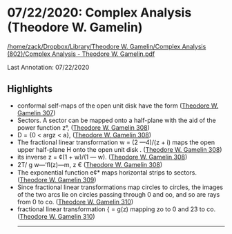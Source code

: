 # 07/22/2020: Complex Analysis (Theodore W. Gamelin)

<a href='file:////home/zack/Dropbox/Library/Theodore W. Gamelin/Complex Analysis (802)/Complex Analysis - Theodore W. Gamelin.pdf' target='_blank'>/home/zack/Dropbox/Library/Theodore W. Gamelin/Complex Analysis (802)/Complex Analysis - Theodore W. Gamelin.pdf</a>

Last Annotation: 07/22/2020

## Highlights

- conformal self-maps of the open unit disk have the form (<a href="file:////home/zack/Dropbox/Library/Theodore W. Gamelin/Complex Analysis (802)/Complex Analysis - Theodore W. Gamelin.pdf#page=307" target="_blank">Theodore W. Gamelin 307</a>)
- Sectors\. A sector can be mapped onto a half-plane with the aid of the power function z°, (<a href="file:////home/zack/Dropbox/Library/Theodore W. Gamelin/Complex Analysis (802)/Complex Analysis - Theodore W. Gamelin.pdf#page=308" target="_blank">Theodore W. Gamelin 308</a>)
- D = {0 < argz < a}, (<a href="file:////home/zack/Dropbox/Library/Theodore W. Gamelin/Complex Analysis (802)/Complex Analysis - Theodore W. Gamelin.pdf#page=308" target="_blank">Theodore W. Gamelin 308</a>)
- The fractional linear transformation w = \(2 —4\)/\(z + i\) maps the open upper half-plane H onto the open unit disk \. (<a href="file:////home/zack/Dropbox/Library/Theodore W. Gamelin/Complex Analysis (802)/Complex Analysis - Theodore W. Gamelin.pdf#page=308" target="_blank">Theodore W. Gamelin 308</a>)
- its inverse z = ¢\(1 + w\)/\(1 — w\)\. (<a href="file:////home/zack/Dropbox/Library/Theodore W. Gamelin/Complex Analysis (802)/Complex Analysis - Theodore W. Gamelin.pdf#page=308" target="_blank">Theodore W. Gamelin 308</a>)
- 2T/ g w—‘ﬂ\(z\)—m, z € (<a href="file:////home/zack/Dropbox/Library/Theodore W. Gamelin/Complex Analysis (802)/Complex Analysis - Theodore W. Gamelin.pdf#page=308" target="_blank">Theodore W. Gamelin 308</a>)
- The exponential function e¢\* maps horizontal strips to sectors\. (<a href="file:////home/zack/Dropbox/Library/Theodore W. Gamelin/Complex Analysis (802)/Complex Analysis - Theodore W. Gamelin.pdf#page=309" target="_blank">Theodore W. Gamelin 309</a>)
- Since fractional linear transformations map circles to circles, the images of the two arcs lie on circles passing through 0 and oo, and so are rays from 0 to co\. (<a href="file:////home/zack/Dropbox/Library/Theodore W. Gamelin/Complex Analysis (802)/Complex Analysis - Theodore W. Gamelin.pdf#page=310" target="_blank">Theodore W. Gamelin 310</a>)
- fractional linear transformation { = g\(z\) mapping zo to 0 and 23 to co\. (<a href="file:////home/zack/Dropbox/Library/Theodore W. Gamelin/Complex Analysis (802)/Complex Analysis - Theodore W. Gamelin.pdf#page=310" target="_blank">Theodore W. Gamelin 310</a>)<hr>

